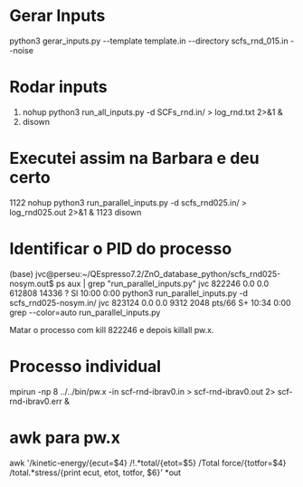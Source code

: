 # Gerar Inputs
python3 gerar_inputs.py --template template.in --directory scfs_rnd_015.in --noise


# Rodar inputs
1. nohup python3 run_all_inputs.py -d SCFs_rnd.in/ > log_rnd.txt 2>&1 &
2. disown


# Executei assim na Barbara e deu certo 
 1122  nohup python3 run_parallel_inputs.py -d scfs_rnd025.in/ > log_rnd025.out 2>&1 &
 1123  disown

# Identificar o PID do processo
(base) jvc@perseu:~/QEspresso7.2/ZnO_database_python/scfs_rnd025-nosym.out$ ps aux | grep "run_parallel_inputs.py"
jvc       822246  0.0  0.0 612808 14336 ?        Sl   10:00   0:00 python3 run_parallel_inputs.py -d scfs_rnd025-nosym.in/
jvc       823124  0.0  0.0   9312  2048 pts/66   S+   10:34   0:00 grep --color=auto run_parallel_inputs.py

Matar o processo com kill 822246 e depois killall pw.x.

# Processo individual
mpirun -np 8 ../../bin/pw.x -in scf-rnd-ibrav0.in > scf-rnd-ibrav0.out 2> scf-rnd-ibrav0.err &

# awk para pw.x
awk '/kinetic-energy/{ecut=$4}
     /!.*total/{etot=$5}
     /Total force/{totfor=$4}
     /total.*stress/{print ecut, etot, totfor, $6}' *out
